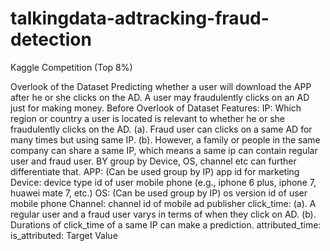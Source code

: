 # talkingdata-adtracking-fraud-detection
Kaggle Competition (Top 8%)



Overlook of the Dataset
Predicting whether a user will download the APP after he or she clicks on the AD. A user may fraudulently clicks on an AD just for making money.
Before Overlook of Dataset
Features:
IP: Which region or country a user is located is relevant to whether he or she fraudulently clicks on the AD. 
(a). Fraud user can clicks on a same AD for many times but using same IP.
(b). However, a family or people in the same company can share a same IP, which means a same ip can contain regular user and fraud user. 
BY group by Device, OS, channel etc can further differentiate that. 
APP: (Can be used group by IP) app id for marketing 
Device: device type id of user mobile phone (e.g., iphone 6 plus, iphone 7, huawei mate 7, etc.) 
OS: (Can be used group by IP) os version id of user mobile phone 
Channel: channel id of mobile ad publisher 
click_time: 
(a). A regular user and a fraud user varys in terms of when they click on AD.
(b). Durations of click_time of a same IP can make a prediction. attributed_time:
is_attributed: Target Value



